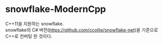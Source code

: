 # snowflake-ModernCpp
C++11을 지원하는 snowflake.  
snowflake의 C# 버전(https://github.com/ccollie/snowflake-net)을 기준으로 C++로 컨버팅 한 것이다. 
  
